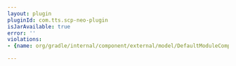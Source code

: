 ```yaml
---
layout: plugin
pluginId: com.tts.scp-neo-plugin
isJarAvailable: true
error: ''
violations:
- {name: org/gradle/internal/component/external/model/DefaultModuleComponentIdentifier}

---
```

